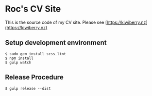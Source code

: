 # Roc's CV Site

This is the source code of my CV site.
Please see [https://kiwiberry.nz](https://kiwiberry.nz)

## Setup development environment

    $ sudo gem install scss_lint
    $ npm install
    $ gulp watch

## Release Procedure

    $ gulp release --dist

